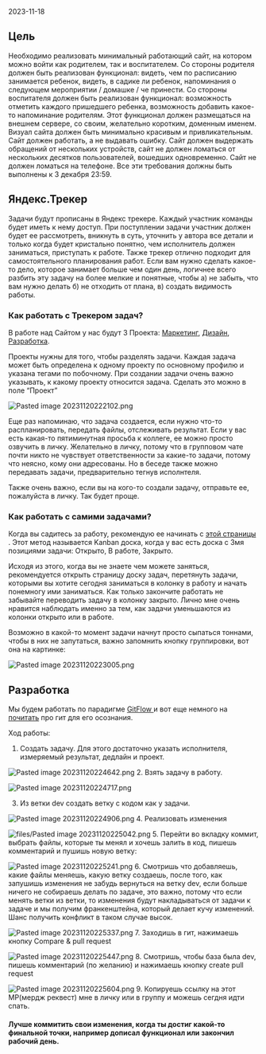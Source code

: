 2023-11-18

## Цель

Необходимо реализовать минимальный работающий сайт, на котором можно войти как родителем, так и воспитателем. Со стороны родителя должен быть реализован функционал: видеть, чем по расписанию занимается ребенок, видеть, в садике ли ребенок, напоминания о следующем мероприятии / домашке / че принести. Со стороны воспитателя должен быть реализован функционал: возможность отметить каждого пришедшего ребенка, возможность добавить какое-то напоминание родителям. Этот функционал должен размещаться на внешнем сервере, со своим, желательно коротким, доменным именем. Визуал сайта должен быть минимально красивым и привликательным. Сайт должен работать, а не выдавать ошибку. Сайт должен выдержать обращений от нескольких устройств, сайт не должен ломаться от нескольких десятков пользователей, вошедших одновременно. Сайт не должен ломаться на телефоне. Все эти требования должны быть выполнены к 3 декабря 23:59. 

## Яндекс.Трекер

Задачи будут прописаны в Яндекс трекере. Каждый участник команды будет иметь к нему доступ. При поступлении задачи участник должен будет ее рассмотреть, вникнуть в суть, уточнить у автора все детали и только когда будет кристально понятно, чем исполнитель должен заниматься, приступать к работе. Также трекер отлично подходит для самостоятельного планирования работ. Если вам нужно сделать какое-то дело, которое занимает больше чем один день, логичнее всего разбить эту задачу на более мелкие и понятные, чтобы а) не забыть, что вам нужно делать б) не отходить от плана, в) создать видимость работы.

### Как работать с Трекером задач?

В работе над Сайтом у нас будут 3 Проекта: [Маркетинг](https://tracker.yandex.ru/pages/projects/3), [Дизайн](https://tracker.yandex.ru/pages/projects/1), [Разработка](https://tracker.yandex.ru/pages/projects/2). 

Проекты нужны для того, чтобы разделять задачи. Каждая задача может быть определена к одному проекту по основному профилю и указана тегами по побочному. При создании задачи очень важно указывать, к какому проекту относится задача. Сделать это можно в поле “Проект”

![Pasted image 20231120222102.png](files/Pasted%20image%2020231120222102.png)

Еще раз напоминаю, что задача создается, если нужно что-то распланировать, передать файлы, отслеживать результат. Если у вас есть какая-то пятиминутная просьба к коллеге, ее можно просто озвучить в личку. Желательно в личку, потому что в групповом чате почти никто не чувствует ответственности за какие-то задачи, потому что неясно, кому они адресованы. Но в беседе также можно передавать задачи, предварительно тегнув исполнтеля.

Также очень важно, если вы на кого-то создали задачу, отправьте ее, пожалуйста в личку. Так будет проще.

### Как работать с самими задачами?

Когда вы садитесь за работу, рекомендую ее начинать с [этой страницы](https://tracker.yandex.ru/agile/board/1) . Этот метод называется Kanban доска, когда у вас есть доска с 3мя позициями задачи: Открыто, В работе, Закрыто.

Исходя из этого, когда вы не знаете чем можете заняться, рекомендуется открыть страницу доску задач, перетянуть задачи, которыми вы хотите сегодня заниматься в колонку в работу и начать понемногу ими заниматься. Как только закончите работать не забывайте переводить задачу в колонку закрыто. Лично мне очень нравится наблюдать именно за тем, как задачи уменьшаются из колонки открыто или в работе. 

Возможно в какой-то момент задачи начнут просто сыпаться тоннами, чтобы в них не запутаться, важно запомнить кнопку группировки, вот она на картинке:

![Pasted image 20231120223005.png](files/Pasted%20image%2020231120223005.png)

## Разработка

Мы будем работать по парадигме [GitFlow ](https://habr.com/ru/articles/767424/) и вот еще немного на [почитать](https://habr.com/ru/articles/541258/) про гит для его осознания.

Ход работы:
1. Создать задачу. Для этого достаточно указать исполнителя, измеряемый результат, дедлайн и проект.

![Pasted image 20231120224642.png](files/Pasted%20image%2020231120224642.png)
2. Взять задачу в работу.

![Pasted image 20231120224717.png](files/Pasted%20image%2020231120224717.png)

3. Из ветки dev cоздать ветку с кодом как у задачи.

![Pasted image 20231120224906.png](files/Pasted%20image%2020231120224906.png)
4. Реализовать изменения

![files/Pasted image 20231120225042.png](files/Pasted%20image%2020231120225042.png)
5. Перейти во вкладку коммит, выбрать файлы, которые ты менял и хочешь залить в код, пишешь комментарий и пушишь новую ветку:

![Pasted image 20231120225241.png](files/Pasted%20image%2020231120225241.png)
6. Смотришь что добавляешь, какие файлы меняешь, какую ветку создаешь, после того, как запушишь изменения не забудь вернуться на ветку dev, если больше ничего не собираешь делать по задаче, это важно, потому что если менять ветки из ветки, то изменения будут накладываться от задачи к задаче и мы получим франкенштейна, который делает кучу изменений. Шанс получить конфликт в таком случае высок.

![Pasted image 20231120225337.png](files/Pasted%20image%2020231120225337.png)
7. Заходишь в гит, нажимаешь кнопку Compare & pull request

![Pasted image 20231120225447.png](files/Pasted%20image%2020231120225447.png)
8. Смотришь, чтобы база была dev, пишешь комментарий (по желанию) и нажимаешь кнопку create pull request

![Pasted image 20231120225604.png](files/Pasted%20image%2020231120225604.png)
9. Копируешь ссылку на этот МР(мердж реквест) мне в личку или в группу и можешь сегдня идти спать.

#### Лучше коммитить свои изменения, когда ты достиг какой-то финальной точки, например дописал функционал или закончил рабочий день. 